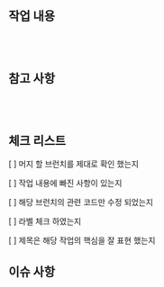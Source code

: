 ## 작업 내용

<br><br>

## 참고 사항

<br><br>

## 체크 리스트

[ ] 머지 할 브런치를 제대로 확인 했는지

[ ] 작업 내용에 빠진 사항이 있는지

[ ] 해당 브런치의 관련 코드만 수정 되었는지

[ ] 라벨 체크 하였는지

[ ] 제목은 해당 작업의 핵심을 잘 표현 했는지 


## 이슈 사항

<br><br>
